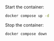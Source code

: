 Start the container:
```bash
docker compose up -d
```

Stop the container:
```bash
docker compose down
```
